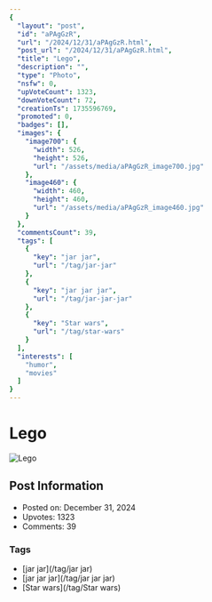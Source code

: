 ```yaml
---
{
  "layout": "post",
  "id": "aPAgGzR",
  "url": "/2024/12/31/aPAgGzR.html",
  "post_url": "/2024/12/31/aPAgGzR.html",
  "title": "Lego",
  "description": "",
  "type": "Photo",
  "nsfw": 0,
  "upVoteCount": 1323,
  "downVoteCount": 72,
  "creationTs": 1735596769,
  "promoted": 0,
  "badges": [],
  "images": {
    "image700": {
      "width": 526,
      "height": 526,
      "url": "/assets/media/aPAgGzR_image700.jpg"
    },
    "image460": {
      "width": 460,
      "height": 460,
      "url": "/assets/media/aPAgGzR_image460.jpg"
    }
  },
  "commentsCount": 39,
  "tags": [
    {
      "key": "jar jar",
      "url": "/tag/jar-jar"
    },
    {
      "key": "jar jar jar",
      "url": "/tag/jar-jar-jar"
    },
    {
      "key": "Star wars",
      "url": "/tag/star-wars"
    }
  ],
  "interests": [
    "humor",
    "movies"
  ]
}
---
```


# Lego

![Lego](/assets/media/aPAgGzR_image700.jpg)

## Post Information

- Posted on: December 31, 2024
- Upvotes: 1323
- Comments: 39

### Tags

- [jar jar](/tag/jar jar)
- [jar jar jar](/tag/jar jar jar)
- [Star wars](/tag/Star wars)
